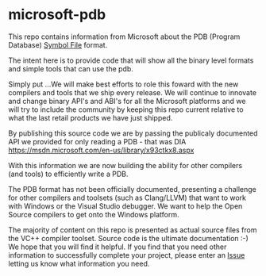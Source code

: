 # microsoft-pdb
This repo contains information from Microsoft about the PDB (Program Database) 
[Symbol File](https://msdn.microsoft.com/en-us/library/windows/desktop/aa363368(v=vs.85).aspx) format.

The intent here is to provide code that will show all the binary level formats and simple tools that can use the pdb.

Simply put ...We will make best efforts to role this foward with the new compilers and tools that we ship every release. We will continue to innovate and change binary API's and ABI's for all the Microsoft platforms and we will try to include the community by keeping this repo current relative to what the last retail products we have just shipped. 

By publishing this source code we are by passing the publicaly documented API we provided for only reading a PDB - that was DIA
https://msdn.microsoft.com/en-us/library/x93ctkx8.aspx 

With this information we are now building the ability for other compilers (and tools) to efficiently write a PDB. 

The PDB format has not been officially documented, presenting a challenge for other compilers and
toolsets (such as Clang/LLVM) that want to work with Windows or the Visual Studio debugger. We want
to help the Open Source compilers to get onto the Windows platform.
 
The majority of content on this repo is presented as actual source files from the VC++ compiler 
toolset. Source code is the ultimate documentation :-) We hope that you will find it helpful. If you 
find that you need other information to successfully complete your project, please enter an
[Issue](https://github.com/microsoft/microsoft-pdb/issues) letting us know what information you need.
